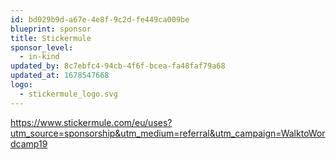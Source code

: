 ```yaml
---
id: bd029b9d-a67e-4e8f-9c2d-fe449ca009be
blueprint: sponsor
title: Stickermule
sponsor_level:
  - in-kind
updated_by: 8c7ebfc4-94cb-4f6f-bcea-fa48faf79a68
updated_at: 1678547668
logo:
  - stickermule_logo.svg
---
```

https://www.stickermule.com/eu/uses?utm_source=sponsorship&utm_medium=referral&utm_campaign=WalktoWordcamp19